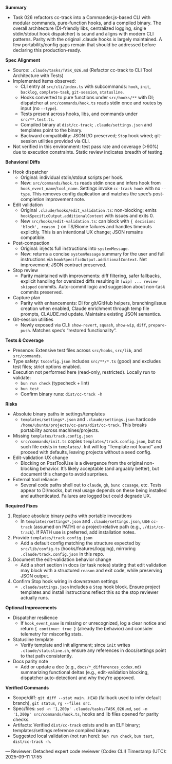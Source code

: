 **Summary**
- Task 026 refactors cc-track into a Commander.js-based CLI with modular commands, pure-function hooks, and a compiled binary. The overall architecture (DI-friendly libs, centralized logging, single stdin/stdout hook dispatcher) is sound and aligns with modern CLI patterns. Parity with the original .claude hooks is largely maintained. A few portability/config gaps remain that should be addressed before declaring this production-ready.

**Spec Alignment**
- Source: `.claude/tasks/TASK_026.md` (Refactor cc-track to CLI Tool Architecture with Tests)
- Implemented items observed:
  - CLI entry at `src/cli/index.ts` with subcommands: `hook`, `init`, `backlog`, `complete-task`, `git-session`, `statusline`.
  - Hooks converted to pure functions under `src/hooks/**` with DI; dispatcher at `src/commands/hook.ts` reads stdin once and routes by input (no `--type`).
  - Tests present across hooks, libs, and commands under `src/**.test.ts`.
  - Compiled binary at `dist/cc-track`; `.claude/settings.json` and templates point to the binary.
  - Backward compatibility: JSON I/O preserved; `Stop` hook wired; git-session utilities provided via CLI.
- Not verified in this environment: test pass rate and coverage (>90%) due to execution constraints. Static review indicates breadth of testing.

**Behavioral Diffs**
- Hook dispatcher
  - Original: individual stdin/stdout scripts per hook.
  - New: `src/commands/hook.ts` reads stdin once and infers hook from `hook_event_name`/`tool_name`. Settings invoke `cc-track hook` with no `--type`. This removes config duplication and matches the spec’s post-completion improvement note.
- Edit validation
  - Original `.claude/hooks/edit_validation.ts`: non-blocking; emits `hookSpecificOutput.additionalContext` with issues and exits 0.
  - New `src/hooks/edit-validation.ts`: can block with `{ decision: 'block', reason }` on TS/Biome failures and handles timeouts explicitly. This is an intentional UX change; JSON remains compatible.
- Post-compaction
  - Original: injects full instructions into `systemMessage`.
  - New: returns a concise `systemMessage` summary for the user and full instructions via `hookSpecificOutput.additionalContext`. Net improvement; JSON contract preserved.
- Stop review
  - Parity maintained with improvements: diff filtering, safer fallbacks, explicit handling for oversized diffs resulting in `[wip] ... review skipped` commits. Auto-commit logic and suggestion about non-task commits preserved.
- Capture plan
  - Parity with enhancements: DI for git/GitHub helpers, branching/issue creation when enabled, Claude enrichment through temp file prompts, CLAUDE.md update. Maintains existing JSON semantics.
- Git-session utilities
  - Newly exposed via CLI: `show-revert`, `squash`, `show-wip`, `diff`, `prepare-push`. Matches spec’s “restored functionality”.

**Tests & Coverage**
- Presence: Extensive test files across `src/hooks`, `src/lib`, and `src/commands`.
- Type safety: `tsconfig.json` includes `src/**/*.ts` (good) and excludes test files; strict options enabled.
- Execution not performed here (read-only, restricted). Locally run to validate:
  - `bun run check` (typecheck + lint)
  - `bun test`
  - Confirm binary runs: `dist/cc-track -h`

**Risks**
- Absolute binary paths in settings/templates
  - `templates/settings*.json` and `.claude/settings.json` hardcode `/home/ubuntu/projects/cc-pars/dist/cc-track`. This breaks portability across machines/projects.
- Missing `templates/track.config.json`
  - `src/commands/init.ts` copies `templates/track.config.json`, but no such file exists in `templates/`. Init will log “Template not found” and proceed with defaults, leaving projects without a seed config.
- Edit-validation UX change
  - Blocking on PostToolUse is a divergence from the original non-blocking behavior. It’s likely acceptable (and arguably better), but document this change to avoid surprises.
- External tool reliance
  - Several code paths shell out to `claude`, `gh`, `bunx ccusage`, etc. Tests appear to DI/mocks, but real usage depends on these being installed and authenticated. Failures are logged but could degrade UX.

**Required Fixes**
1) Replace absolute binary paths with portable invocations
   - In `templates/settings*.json` and `.claude/settings.json`, use `cc-track` (assumed on PATH) or a project-relative path (e.g., `./dist/cc-track`). If PATH use is preferred, add installation notes.
2) Provide `templates/track.config.json`
   - Add a default config matching the structure expected by `src/lib/config.ts` (hooks/features/logging), mirroring `.claude/track.config.json` in this repo.
3) Document the edit-validation behavior change
   - Add a short section in docs (or task notes) stating that edit validation may block with a structured `reason` and exit code, while preserving JSON output.
4) Confirm Stop hook wiring in downstream settings
   - `.claude/settings.json` includes a `Stop` hook block. Ensure project templates and install instructions reflect this so the stop reviewer actually runs.

**Optional Improvements**
- Dispatcher resilience
  - If `hook_event_name` is missing or unrecognized, log a clear notice and return `{ continue: true }` (already the behavior) and consider telemetry for misconfig stats.
- Statusline template
  - Verify template and init alignment; since `init` writes `.claude/statusline.sh`, ensure any references in docs/settings point to that path consistently.
- Docs parity note
  - Add or update a doc (e.g., `docs/*_differences_codex.md`) summarizing functional deltas (e.g., edit-validation blocking, dispatcher auto-detection) and why they’re approved.

**Verified Commands**
- Scope/diff: `git diff --stat main..HEAD` (fallback used to infer default branch), `git status`, `rg --files src`.
- Spec/files: `sed -n '1,200p' .claude/tasks/TASK_026.md`, `sed -n '1,200p' src/commands/hook.ts`, hooks and lib files opened for parity checks.
- Artifacts: Verified `dist/cc-track` exists and is an ELF binary; templates/settings reference compiled binary.
- Suggested local validation (not run here): `bun run check`, `bun test`, `dist/cc-track -h`.

—
Reviewer: Detached expert code reviewer (Codex CLI)
Timestamp (UTC): 2025-09-11 17:55
